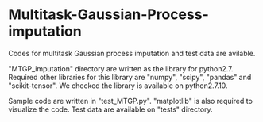 # Multitask-Gaussian-Process-imputation
Codes for multitask Gaussian process imputation and test data are avilable.

"MTGP_imputation" directory are written as the library for python2.7.
Required other libraries for this library are "numpy", "scipy", "pandas" and "scikit-tensor".
We checked the library is available on python2.7.10.

Sample code are written in "test_MTGP.py". "matplotlib" is also required to visualize the code.
Test data are available on "tests" directory. 


